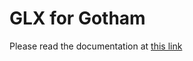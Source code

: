 # GLX for Gotham

Please read the documentation at [this link](https://htmlpreview.github.io/?https://github.com/LM-96/GLX-for-Gotham/blob/main/doc/report.html)
